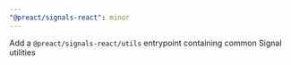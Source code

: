 ```yaml
---
"@preact/signals-react": minor
---
```


Add a `@preact/signals-react/utils` entrypoint containing common Signal utilities
